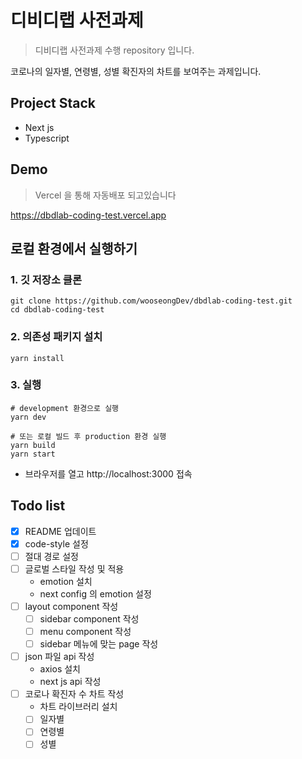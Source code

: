 # 디비디랩 사전과제

> 디비디랩 사전과제 수행 repository 입니다.

코로나의 일자별, 연령별, 성별 확진자의 차트를 보여주는 과제입니다.

## Project Stack

- Next js
- Typescript

## Demo

> Vercel 을 통해 자동배포 되고있습니다

https://dbdlab-coding-test.vercel.app

## 로컬 환경에서 실행하기

### 1. 깃 저장소 클론

```shell
git clone https://github.com/wooseongDev/dbdlab-coding-test.git
cd dbdlab-coding-test
```

### 2. 의존성 패키지 설치

```shell
yarn install
```

### 3. 실행

```shell
# development 환경으로 실행
yarn dev

# 또는 로컬 빌드 후 production 환경 실행
yarn build
yarn start
```

- 브라우저를 열고 http://localhost:3000 접속

## Todo list

- [x] README 업데이트
- [x] code-style 설정
- [ ] 절대 경로 설정
- [ ] 글로벌 스타일 작성 및 적용
    - emotion 설치
    - next config 의 emotion 설정
- [ ] layout component 작성
    - [ ] sidebar component 작성
    - [ ] menu component 작성
    - [ ] sidebar 메뉴에 맞는 page 작성
- [ ] json 파일 api 작성
    - axios 설치
    - next js api 작성
- [ ] 코로나 확진자 수 차트 작성
    - 차트 라이브러리 설치
    - [ ] 일자별
    - [ ] 연령별
    - [ ] 성별

